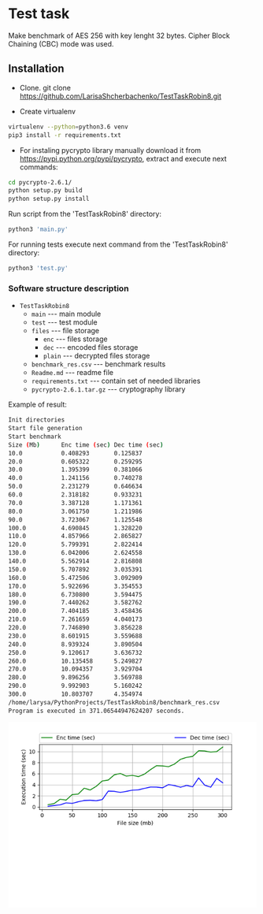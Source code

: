 # Test task

Make benchmark of AES 256 with key lenght 32 bytes. Cipher Block Chaining (CBC) mode was used. 

## Installation
- Clone.  git clone https://github.com/LarisaShcherbachenko/TestTaskRobin8.git

- Create virtualenv

```bash
virtualenv --python=python3.6 venv
pip3 install -r requirements.txt
```

- For instaling pycrypto library manually download it from https://pypi.python.org/pypi/pycrypto, extract and execute next commands:

```bash
cd pycrypto-2.6.1/
python setup.py build
python setup.py install
```

Run script from the 'TestTaskRobin8' directory:

```bash
python3 'main.py'
```

For running tests execute next command from the 'TestTaskRobin8' directory:

```bash
python3 'test.py'
```

### Software structure description

- `TestTaskRobin8`
    - `main` --- main module
    - `test` --- test module 
    - `files` --- file storage
    	- `enc` --- files storage
    	- `dec` --- encoded files storage
    	- `plain` --- decrypted files storage
    - `benchmark_res.csv` --- benchmark results
    - `Readme.md` --- readme file
    - `requirements.txt` --- contain set of needed libraries
    - `pycrypto-2.6.1.tar.gz` --- cryptography library

Example of result:

```bash
Init directories
Start file generation
Start benchmark
Size (Mb)      Enc time (sec) Dec time (sec) 
10.0           0.408293       0.125837       
20.0           0.605322       0.259295       
30.0           1.395399       0.381066       
40.0           1.241156       0.740278       
50.0           2.231279       0.646634       
60.0           2.318182       0.933231       
70.0           3.387128       1.171361       
80.0           3.061750       1.211986       
90.0           3.723067       1.125548       
100.0          4.690845       1.328220       
110.0          4.857966       2.865827       
120.0          5.799391       2.822414       
130.0          6.042006       2.624558       
140.0          5.562914       2.816808       
150.0          5.707892       3.035391       
160.0          5.472506       3.092909       
170.0          5.922696       3.354553       
180.0          6.730800       3.594475       
190.0          7.440262       3.582762       
200.0          7.404185       3.458436       
210.0          7.261659       4.040173       
220.0          7.746890       3.856228       
230.0          8.601915       3.559688       
240.0          8.939324       3.890504       
250.0          9.120617       3.636732       
260.0          10.135458      5.249827       
270.0          10.094357      3.929704       
280.0          9.896256       3.569788       
290.0          9.992903       5.160242       
300.0          10.803707      4.354974       
/home/larysa/PythonProjects/TestTaskRobin8/benchmark_res.csv
Program is executed in 371.06544947624207 seconds.
```

![alt text](benchmark_res.png)
